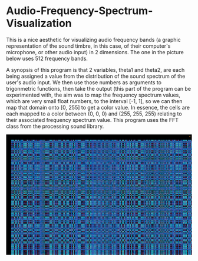 # Audio-Frequency-Spectrum-Visualization
This is a nice aesthetic for visualizing audio frequency bands (a graphic representation of the sound timbre, in this case, of their computer's microphone, or other audio input) in 2 dimensions. The one in the picture below uses 512 frequency bands. 

A synopsis of this program is that 2 variables, theta1 and theta2, are each being assigned a value from the distribution of the sound spectrum of the user's audio input. We then use those numbers as arguments to trigonmetric functions, then take the output (this part of the program can be experimented with, the aim was to map the frequency spectrum values, which are very small float numbers, to the interval [-1, 1], so we can then map that domain onto [0, 255] to get a color value. In essence, the cells are each mapped to a color between (0, 0, 0) and (255, 255, 255) relating to their associated frequency spectrum value. This program uses the FFT class from the processing sound library.


![main](/Screenshots/spectrum2.png)
